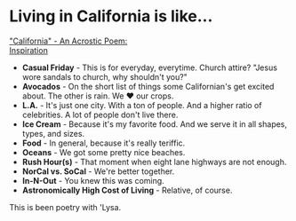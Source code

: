 # Living in California is like...

<u>"California" - An Acrostic Poem:</u><br>
[Inspiration](http://www.movoto.com/guide/ca/moving-to-california/)

* <b>Casual Friday</b> - This is for everyday, everytime. Church attire? "Jesus wore sandals to church, why shouldn't you?"
* <b>Avocados</b> - On the short list of things some Californian's get excited about. The other is rain. We &hearts; our crops. 
* <b>L.A.</b> - It's just one city. With a ton of people. And a higher ratio of celebrities. A lot of people don't live there.
* <b>Ice Cream</b> - Because it's my favorite food. And we serve it in all shapes, types, and sizes.
* <b>Food</b> - In general, because it's really teriffic. 
* <b>Oceans</b> - We got some pretty nice beaches. 
* <b>Rush Hour(s)</b> - That moment when eight lane highways are not enough. 
* <b>NorCal vs. SoCal</b> - We're better together.
* <b>In-N-Out</b> - You knew this was coming. 
* <b>Astronomically High Cost of Living</b> - Relative, of course.

This is been poetry with 'Lysa. 
